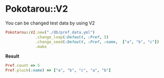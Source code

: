 # Pokotarou::V2

You can be changed test data by using V2

```ruby
Pokotarou::V2.new("./db/pref_data.yml")
             .change_loop(:Default, :Pref, 5)
             .change_seed(:Default, :Pref, :name,  ["a", "b", "c"])
             .make
```

__Result__
```ruby
Pref.count => 5
Pref.pluck(:name) => ["a", "b", "c", "a", "b"]
```